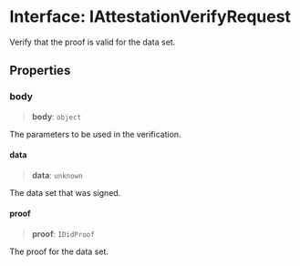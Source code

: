 # Interface: IAttestationVerifyRequest

Verify that the proof is valid for the data set.

## Properties

### body

> **body**: `object`

The parameters to be used in the verification.

#### data

> **data**: `unknown`

The data set that was signed.

#### proof

> **proof**: `IDidProof`

The proof for the data set.
